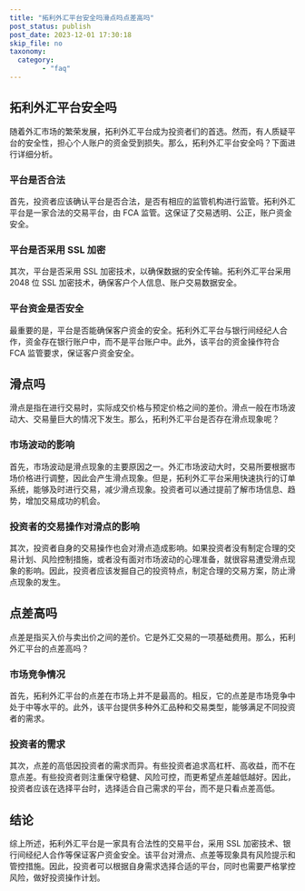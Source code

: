 ```yaml
---
title: "拓利外汇平台安全吗滑点吗点差高吗"
post_status: publish
post_date: 2023-12-01 17:30:18
skip_file: no
taxonomy:
  category:
        - "faq"
---
```


## 拓利外汇平台安全吗

随着外汇市场的繁荣发展，拓利外汇平台成为投资者们的首选。然而，有人质疑平台的安全性，担心个人账户的资金受到损失。那么，拓利外汇平台安全吗？下面进行详细分析。

### 平台是否合法

首先，投资者应该确认平台是否合法，是否有相应的监管机构进行监管。拓利外汇平台是一家合法的交易平台，由 FCA 监管。这保证了交易透明、公正，账户资金安全。

### 平台是否采用 SSL 加密

其次，平台是否采用 SSL 加密技术，以确保数据的安全传输。拓利外汇平台采用 2048 位 SSL 加密技术，确保客户个人信息、账户交易数据安全。

### 平台资金是否安全

最重要的是，平台是否能确保客户资金的安全。拓利外汇平台与银行间经纪人合作，资金存在银行账户中，而不是平台账户中。此外，该平台的资金操作符合 FCA 监管要求，保证客户资金安全。

## 滑点吗

滑点是指在进行交易时，实际成交价格与预定价格之间的差价。滑点一般在市场波动大、交易量巨大的情况下发生。那么，拓利外汇平台是否存在滑点现象呢？

### 市场波动的影响

首先，市场波动是滑点现象的主要原因之一。外汇市场波动大时，交易所要根据市场价格进行调整，因此会产生滑点现象。但是，拓利外汇平台采用快速执行的订单系统，能够及时进行交易，减少滑点现象。投资者可以通过提前了解市场信息、趋势，增加交易成功的机会。

### 投资者的交易操作对滑点的影响

其次，投资者自身的交易操作也会对滑点造成影响。如果投资者没有制定合理的交易计划、风险控制措施，或者没有面对市场波动的心理准备，就很容易遭受滑点现象的影响。因此，投资者应该发掘自己的投资特点，制定合理的交易方案，防止滑点现象的发生。

## 点差高吗

点差是指买入价与卖出价之间的差价。它是外汇交易的一项基础费用。那么，拓利外汇平台的点差高吗？

### 市场竞争情况

首先，拓利外汇平台的点差在市场上并不是最高的。相反，它的点差是市场竞争中处于中等水平的。此外，该平台提供多种外汇品种和交易类型，能够满足不同投资者的需求。

### 投资者的需求

其次，点差的高低因投资者的需求而异。有些投资者追求高杠杆、高收益，而不在意点差。有些投资者则注重保守稳健、风险可控，而更希望点差越低越好。因此，投资者应该在选择平台时，选择适合自己需求的平台，而不是只看点差高低。

## 结论

综上所述，拓利外汇平台是一家具有合法性的交易平台，采用 SSL 加密技术、银行间经纪人合作等保证客户资金安全。该平台对滑点、点差等现象具有风险提示和管控措施。因此，投资者可以根据自身需求选择合适的平台，同时也需要严格掌控风险，做好投资操作计划。
